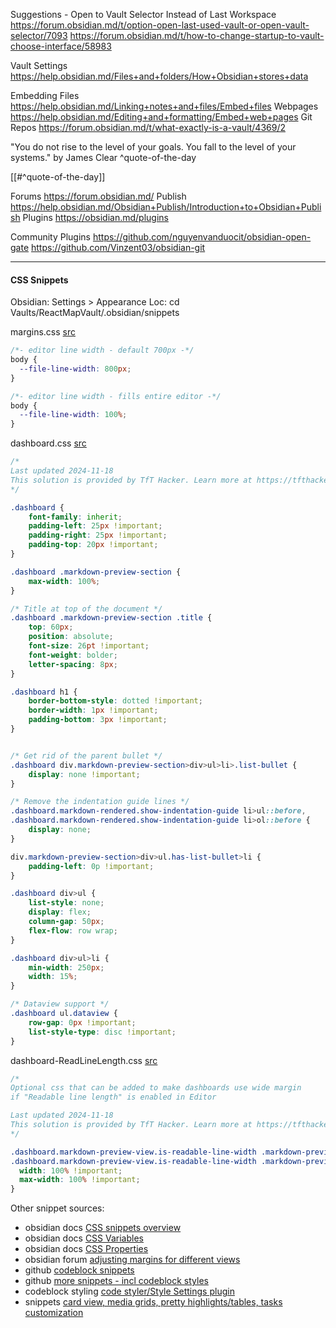 
Suggestions - Open to Vault Selector Instead of Last Workspace
https://forum.obsidian.md/t/option-open-last-used-vault-or-open-vault-selector/7093
https://forum.obsidian.md/t/how-to-change-startup-to-vault-choose-interface/58983

Vault Settings 
	https://help.obsidian.md/Files+and+folders/How+Obsidian+stores+data
	
Embedding 
	Files
	https://help.obsidian.md/Linking+notes+and+files/Embed+files 
	Webpages
	https://help.obsidian.md/Editing+and+formatting/Embed+web+pages
Git Repos
	https://forum.obsidian.md/t/what-exactly-is-a-vault/4369/2


"You do not rise to the level of your goals. You fall to the level of your systems." by James Clear ^quote-of-the-day

[[#^quote-of-the-day]]

Forums
	https://forum.obsidian.md/
Publish
	https://help.obsidian.md/Obsidian+Publish/Introduction+to+Obsidian+Publish
Plugins
	https://obsidian.md/plugins

Community Plugins
https://github.com/nguyenvanduocit/obsidian-open-gate
https://github.com/Vinzent03/obsidian-git


---
#### CSS Snippets
Obsidian: Settings > Appearance 
Loc: cd Vaults/ReactMapVault/.obsidian/snippets

margins.css [src](https://forum.obsidian.md/t/how-can-i-make-editor-width-wider/58157/2)
```css
/*- editor line width - default 700px -*/
body {
  --file-line-width: 800px;
}

/*- editor line width - fills entire editor -*/
body {
  --file-line-width: 100%;
}
```


dashboard.css [src](https://github.com/TfTHacker/DashboardPlusPlus/tree/master/.obsidian/snippets )
```css
/*
Last updated 2024-11-18
This solution is provided by TfT Hacker. Learn more at https://tfthacker.com
*/

.dashboard {
    font-family: inherit;
    padding-left: 25px !important;
    padding-right: 25px !important;
    padding-top: 20px !important;
}

.dashboard .markdown-preview-section {
    max-width: 100%;
}

/* Title at top of the document */
.dashboard .markdown-preview-section .title {
    top: 60px;
    position: absolute;
    font-size: 26pt !important;
    font-weight: bolder;
    letter-spacing: 8px;
}

.dashboard h1 {
    border-bottom-style: dotted !important;
    border-width: 1px !important;
    padding-bottom: 3px !important;
}


/* Get rid of the parent bullet */
.dashboard div.markdown-preview-section>div>ul>li>.list-bullet {
    display: none !important;
}

/* Remove the indentation guide lines */
.dashboard.markdown-rendered.show-indentation-guide li>ul::before,
.dashboard.markdown-rendered.show-indentation-guide li>ol::before {
    display: none;
}

div.markdown-preview-section>div>ul.has-list-bullet>li {
    padding-left: 0p !important;
}

.dashboard div>ul {
    list-style: none;
    display: flex;
    column-gap: 50px;
    flex-flow: row wrap;
}

.dashboard div>ul>li {
    min-width: 250px;
    width: 15%;
}

/* Dataview support */
.dashboard ul.dataview {
    row-gap: 0px !important;
    list-style-type: disc !important;
}
```


dashboard-ReadLineLength.css [src](https://github.com/TfTHacker/DashboardPlusPlus/tree/master/.obsidian/snippets )
```css 
/*
Optional css that can be added to make dashboards use wide margin
if "Readable line length" is enabled in Editor

Last updated 2024-11-18
This solution is provided by TfT Hacker. Learn more at https://tfthacker.com
*/

.dashboard.markdown-preview-view.is-readable-line-width .markdown-preview-section,
.dashboard.markdown-preview-view.is-readable-line-width .markdown-preview-section>div {
  width: 100% !important;
  max-width: 100% !important;
}
```


Other snippet sources:
- obsidian docs [CSS snippets overview](https://help.obsidian.md/snippets)
- obsidian docs [CSS Variables](https://docs.obsidian.md/Reference/CSS+variables/CSS+variables)
- obsidian docs [CSS Properties](https://help.obsidian.md/properties#Property+types)
- obsidian forum [adjusting margins for different views ](https://forum.obsidian.md/t/how-to-get-a-lager-page-width-in-both-editing-mode-and-preview-mode/7555)
- github [codeblock snippets](https://github.com/gsarig/obsidian-css-snippets/blob/main/code.css)
- github [more snippets - incl codeblock styles](https://github.com/r-u-s-h-i-k-e-s-h/Obsidian-CSS-Snippets/tree/Collection/Snippets)
- codeblock styling [code styler/Style Settings plugin](https://obsidian.rocks/the-obsidian-code-block/)
- snippets [card view, media grids, pretty highlights/tables, tasks customization](https://prakashjoshipax.com/obsidian-css-snippets/)
